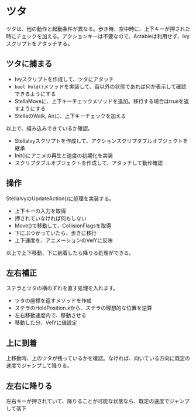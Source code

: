 # ツタ
ツタは、他の動作と起動条件が異なる。歩き時、空中時に、上下キーが押された時にチェックを加える。アクションキーは不要なので、Actableは利用せず、Ivyスクリプトをアタッチする。

## ツタに捕まる

- Ivyスクリプトを作成して、ツタにアタッチ
- `bool Hold()`メソッドを実装して、苗以外の状態であれば何か表示して確認できるようにする
- StellaMoveに、上下キーチェックメソッドを追加。移行する場合はtrueを返すようにする
- StellaのWalk, Airに、上下キーチェックを加える

以上で、組み込みできているか確認。

- StellaIvyスクリプトを作成して、アクションスクリプタブルオブジェクトを継承
- Init()にアニメの再生と速度の初期化を実装
- スクリプタブルオブジェクトを作成して、アタッチして動作確認

## 操作
StellaIvyのUpdateAction()に処理を実装する。

- 上下キーの入力を取得
- 押されていなければ何もしない
- Move()で移動して、CollisionFlagsを取得
- 下にぶつかっていたら、歩きに移行
- 上下速度を、アニメーションのVelYに反映

以上で上下移動、下に到着したら降りる処理ができる。

## 左右補正
ステラとツタの横のずれを直す処理を入れます。

- ツタの座標を返すメソッドを作成
- ステラのHoldPosition.xから、ステラの理想的な位置を逆算
- 左右移動速度内で、移動させる
- 移動した分、VelYに値設定

## 上に到着
上移動時、上のツタが残っているかを確認。なければ、向いている方向に既定の速度でジャンプして降りる。

## 左右に降りる
左右キーが押されていて、降りることが可能な状態なら、既定の速度でジャンプして落下

